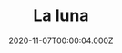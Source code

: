 ---
title: "La luna"
year: 2011
date: 2020-11-07T00:00:04.000Z
permalink: /almanac/movies/2020-11-07-la-luna/index.html
link: https://letterboxd.com/rknightuk/film/film:70034/
rating: 3
tmdbid: 83564
---